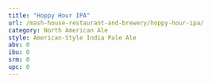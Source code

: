 ```yaml
---
title: "Hoppy Hour IPA"
url: /mash-house-restaurant-and-brewery/hoppy-hour-ipa/
category: North American Ale
style: American-Style India Pale Ale
abv: 0
ibu: 0
srm: 0
upc: 0
---
```


